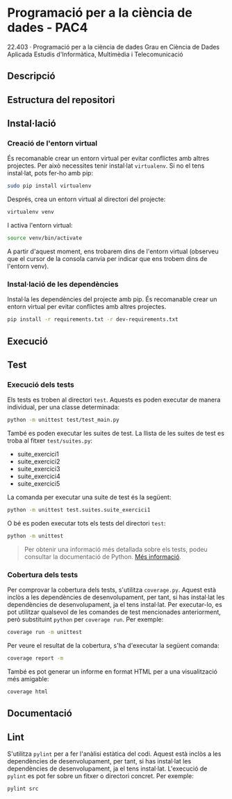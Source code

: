 # Programació per a la ciència de dades - PAC4
22.403 · Programació per a la ciència de dades
Grau en Ciència de Dades Aplicada
Estudis d'Informàtica, Multimèdia i Telecomunicació

## Descripció

## Estructura del repositori

## Instal·lació

### Creació de l'entorn virtual
És recomanable crear un entorn virtual per evitar conflictes amb altres projectes.
Per això necessites tenir instal·lat `virtualenv`. Si no el tens instal·lat, pots fer-ho amb pip:
```bash
sudo pip install virtualenv
```
Després, crea un entorn virtual al directori del projecte:
```bash
virtualenv venv
```
I activa l'entorn virtual:
```bash
source venv/bin/activate
```
A partir d'aquest moment, ens trobarem dins de l'entorn virtual (observeu que el cursor de la consola canvia per indicar que ens trobem dins de l'entorn venv).

### Instal·lació de les dependències
Instal·la les dependències del projecte amb pip. És recomanable crear un entorn virtual per evitar conflictes amb altres projectes.
```bash
pip install -r requirements.txt -r dev-requirements.txt
```

## Execució

## Test
### Execució dels tests
Els tests es troben al directori `test`. 
Aquests es poden executar de manera individual, per una classe determinada:
```bash
python -m unittest test/test_main.py

```
També es poden executar les suites de test. La llista de les suites de test es troba al fitxer `test/suites.py`:
* suite_exercici1
* suite_exercici2
* suite_exercici3
* suite_exercici4
* suite_exercici5

La comanda per executar una suite de test és la següent:
```bash
python -m unittest test.suites.suite_exercici1
```

O bé es poden executar tots els tests del directori `test`:
```bash
python -m unittest
```

> Per obtenir una informació més detallada sobre els tests, podeu consultar la documentació de Python.
> [Més informació](https://docs.python.org/3/library/unittest.html).

### Cobertura dels tests
Per comprovar la cobertura dels tests, s'utilitza `coverage.py`.
Aquest està inclòs a les dependències de desenvolupament, per tant, si has instal·lat les dependències de desenvolupament, ja el tens instal·lat.
Per executar-lo, es pot utilitzar qualsevol de les comandes de test mencionades anteriorment, 
però substituint `python` per `coverage run`. Per exemple:
```bash
coverage run -m unittest
```

Per veure el resultat de la cobertura, s'ha d'executar la següent comanda:
```bash
coverage report -m
```

També es pot generar un informe en format HTML per a una visualització més amigable:
```bash
coverage html
```

## Documentació

## Lint
S'utilitza `pylint` per a fer l'anàlisi estàtica del codi.
Aquest està inclòs a les dependències de desenvolupament, per tant, si has instal·lat les dependències de desenvolupament, ja el tens instal·lat.
L'execució de `pylint` es pot fer sobre un fitxer o directori concret. Per exemple:
```bash
pylint src
```